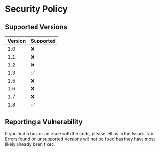 # Security Policy

## Supported Versions

| Version | Supported          |
| ------- | ------------------ |
| 1.0   | :x: |
| 1.1   | :x: |
| 1.2   | :x: |
| 1.3   | :white_check_mark: |
| 1.5   | :x: |
| 1.6   | :x: |
| 1.7   | :x: |
| 1.8   | :white_check_mark: |

## Reporting a Vulnerability

If you find a bug or an issue with the code, please tell us in the Issues Tab. Errors found on unsupported Versions will not be fixed has they have most likely already been fixed.
